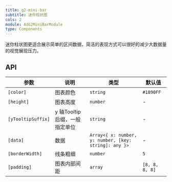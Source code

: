 ```yaml
---
title: g2-mini-bar
subtitle: 迷你柱状图
cols: 2
module: AdG2MiniBarModule
type: Components
---
```


迷你柱状图更适合展示简单的区间数据，简洁的表现方式可以很好的减少大数据量的视觉展现压力。

## API

| 参数      | 说明                                      | 类型         | 默认值 |
|----------|------------------------------------------|-------------|-------|
| `[color]` | 图表颜色 | `string` | `#1890FF` |
| `[height]` | 图表高度 | `number` | - |
| `[yTooltipSuffix]` | y 轴Tooltip后缀，一般指定单位 | `string` | - |
| `[data]` | 数据 | `Array<{ x: number, y: number, [key: string]: any }>` | - |
| `[borderWidth]` | 线条粗细 | `number` | `5` |
| `[padding]` | 图表内部间距 | `array` | `[8, 8, 8, 8]` |
